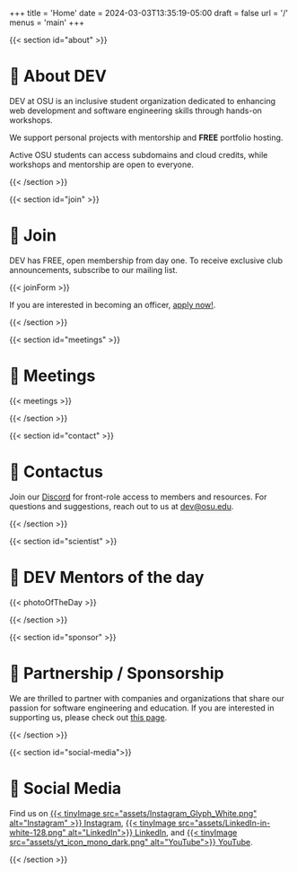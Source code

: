 +++
title = 'Home'
date = 2024-03-03T13:35:19-05:00
draft = false
url = '/'
menus = 'main'
+++

{{< section id="about" >}}

# 👀 About DEV

DEV at OSU is an inclusive student organization dedicated to enhancing web development and software engineering skills through hands-on workshops.

We support personal projects with mentorship and **FREE** portfolio hosting.

Active OSU students can access subdomains and cloud credits, while workshops and mentorship are open to everyone.

{{< /section >}}

{{< section id="join" >}}

# 🤝 Join

DEV has FREE, open membership from day one. To receive exclusive club announcements, subscribe to our mailing list.

{{< joinForm >}}

If you are interested in becoming an officer, [apply now!](https://to.osu.dev/teamapp).

{{< /section >}}

{{< section id="meetings" >}}

# 📅 Meetings

{{< meetings >}}

{{< /section >}}

{{< section id="contact" >}}

# 🌵 Contactus

Join our [Discord](https://to.osu.dev/discord) for front-role access to members and resources. For questions and suggestions, reach out to us at [dev@osu.edu](mailto:dev@osu.edu).

{{< /section >}}

{{< section id="scientist" >}}

# 📸 DEV Mentors of the day

{{< photoOfTheDay >}}

{{< /section >}}

{{< section id="sponsor" >}}

# 🥇 Partnership / Sponsorship

We are thrilled to partner with companies and organizations that share our
passion for software engineering and education. If you are interested in
supporting us, please check out [this page](support/).

{{< /section >}}

{{< section id="social-media">}}

# 📱 Social Media

Find us on [{{< tinyImage src="assets/Instagram_Glyph_White.png" alt="Instagram" >}} Instagram](https://www.instagram.com/osu.dev/), [{{< tinyImage src="assets/LinkedIn-in-white-128.png" alt="LinkedIn">}} LinkedIn](https://www.linkedin.com/company/devosu), and [{{< tinyImage src="assets/yt_icon_mono_dark.png" alt="YouTube">}} YouTube](https://www.youtube.com/@devosu).

{{< /section >}}

